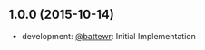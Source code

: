 [battewr]: https://github.com/battewr

## 1.0.0 (2015-10-14)
* development: [@battewr][battewr]: Initial Implementation
